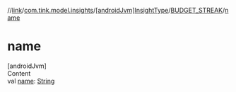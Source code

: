 //[link](../../../index.md)/[com.tink.model.insights](../../index.md)/[[androidJvm]InsightType](../index.md)/[BUDGET_STREAK](index.md)/[name](name.md)



# name  
[androidJvm]  
Content  
val [name](name.md): [String](https://kotlinlang.org/api/latest/jvm/stdlib/kotlin/-string/index.html)  



